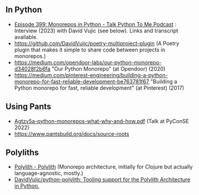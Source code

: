 ## In Python
- [Episode 399: Monorepos in Python - Talk Python To Me Podcast](https://talkpython.fm/episodes/show/399/monorepos-in-python) : Interview (2023) with David Vujic (see below). Links and transcript available.
- https://github.com/DavidVujic/poetry-multiproject-plugin (A Poetry plugin that makes it simple to share code between projects in monorepos.)
- https://medium.com/opendoor-labs/our-python-monorepo-d34028f2b6fa "Our Python Monorepo" (at Opendoor) (2020)
- https://medium.com/pinterest-engineering/building-a-python-monorepo-for-fast-reliable-development-be763781f67 "Building a Python monorepo for fast, reliable development" (at Pinterest) (2017)

## Using Pants
- [Agtzv5a-python-monorepos-what-why-and-how.pdf](https://ep2021.europython.eu/media/conference/slides/Agtzv5a-python-monorepos-what-why-and-how.pdf) (Talk at PyConSE 2022)
- https://www.pantsbuild.org/docs/source-roots

## Polyliths
- [Polylith - Polylith](https://polylith.gitbook.io/polylith/) (Monorepo architecture, initially for Clojure but actually language-agnostic, mostly.)
- [DavidVujic/python-polylith: Tooling support for the Polylith Architecture in Python.](https://github.com/DavidVujic/python-polylith#sparkles-python-tools-for-the-polylith-architecture-sparkles)